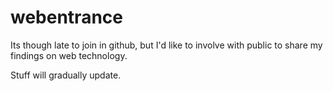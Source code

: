 # webentrance
Its though late to join in github, but I'd like to involve with public to share my findings on web technology.

Stuff will gradually update.
